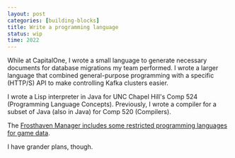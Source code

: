 ```yaml
---
layout: post
categories: [building-blocks]
title: Write a programming language
status: wip
time: 2022
---
```


While at CapitalOne, I wrote a small language to generate necessary documents
for database migrations my team performed. I wrote a larger language that
combined general-purpose programming with a specific (HTTP/S) API to make
controlling Kafka clusters easier.

I wrote a Lisp interpreter in Java for UNC Chapel Hill's Comp 524 (Programming
Language Concepts). Previously, I wrote a compiler for a subset of Java (also in
Java) for Comp 520 (Compilers).

The [Frosthaven Manager includes some restricted programming languages for game
data](https://benknoble.github.io/frosthaven-manager/Programming_a_Scenario.html).

I have grander plans, though.
